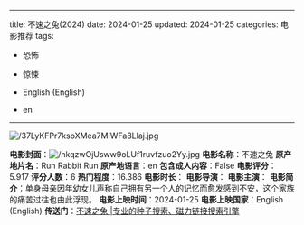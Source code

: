 
---
title: 不速之兔(2024)
date: 2024-01-25
updated: 2024-01-25
categories: 电影推荐
tags:

- 恐怖
- 惊悚

- English (English)
- en
---

<img src="https://image.tmdb.org/t/p/original/37LyKFPr7ksoXMea7MIWFa8Llaj.jpg" alt="/37LyKFPr7ksoXMea7MIWFa8Llaj.jpg" title="/37LyKFPr7ksoXMea7MIWFa8Llaj.jpg">

**电影封面**：<img src="https://image.tmdb.org/t/p/w200/nkqzwOjUsww9oLUf1ruvfzuo2Yy.jpg" alt="/nkqzwOjUsww9oLUf1ruvfzuo2Yy.jpg" title="/nkqzwOjUsww9oLUf1ruvfzuo2Yy.jpg">
**电影名称**：不速之兔
**原产地片名**：Run Rabbit Run
**原产地语言**：en
**包含成人内容**：False
**电影评分**：5.917
**评分人数**：6
**热门程度**：16.386
**电影时长**：
**电影导演**：
**电影主演**：
**电影简介**：单身母亲因年幼女儿声称自己拥有另一个人的记忆而愈发感到不安，这个家族的痛苦过往也由此浮现。
**电影上映时间**：2024-01-25
**电影上映国家**：English (English)
**传送门**：[不速之兔 |专业的种子搜索、磁力链接搜索引擎](https://movie.amd794.com:2083/?search=Run%20Rabbit%20Run&ordering=&mode=match_phrase&page_size=10&page=1)

